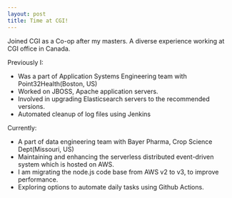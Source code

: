 ```yaml
---
layout: post
title: Time at CGI!
---
```


Joined CGI as a Co-op after my masters. A diverse experience working at CGI office in Canada.

Previously I:
- Was a part of Application Systems Engineering team with Point32Health(Boston, US)
- Worked on JBOSS, Apache application servers.
- Involved in upgrading Elasticsearch servers to the recommended versions.
- Automated cleanup of log files using Jenkins

Currently:
- A part of data engineering team with Bayer Pharma, Crop Science Dept(Missouri, US)
- Maintaining and enhancing the serverless distributed event-driven system which is hosted on AWS.
- I am migrating the node.js code base from AWS v2 to v3, to improve performance.
- Exploring options to automate daily tasks using Github Actions.

